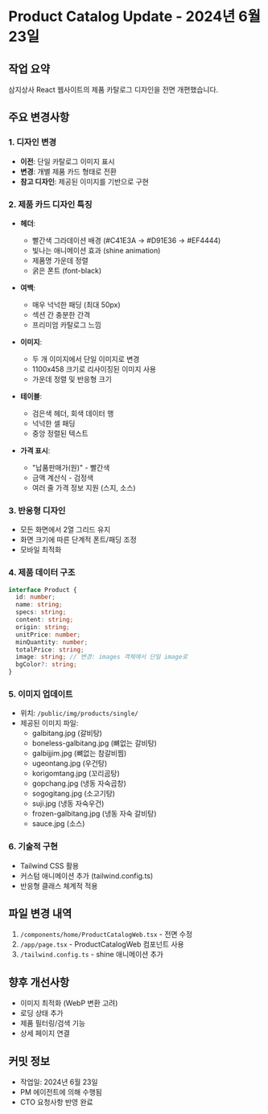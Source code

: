 # Product Catalog Update - 2024년 6월 23일

## 작업 요약
삼지상사 React 웹사이트의 제품 카탈로그 디자인을 전면 개편했습니다.

## 주요 변경사항

### 1. 디자인 변경
- **이전**: 단일 카탈로그 이미지 표시
- **변경**: 개별 제품 카드 형태로 전환
- **참고 디자인**: 제공된 이미지를 기반으로 구현

### 2. 제품 카드 디자인 특징
- **헤더**: 
  - 빨간색 그라데이션 배경 (#C41E3A → #D91E36 → #EF4444)
  - 빛나는 애니메이션 효과 (shine animation)
  - 제품명 가운데 정렬
  - 굵은 폰트 (font-black)
  
- **여백**: 
  - 매우 넉넉한 패딩 (최대 50px)
  - 섹션 간 충분한 간격
  - 프리미엄 카탈로그 느낌

- **이미지**:
  - 두 개 이미지에서 단일 이미지로 변경
  - 1100x458 크기로 리사이징된 이미지 사용
  - 가운데 정렬 및 반응형 크기

- **테이블**:
  - 검은색 헤더, 회색 데이터 행
  - 넉넉한 셀 패딩
  - 중앙 정렬된 텍스트

- **가격 표시**:
  - "납품판매가(원)" - 빨간색
  - 금액 계산식 - 검정색
  - 여러 줄 가격 정보 지원 (스지, 소스)

### 3. 반응형 디자인
- 모든 화면에서 2열 그리드 유지
- 화면 크기에 따른 단계적 폰트/패딩 조정
- 모바일 최적화

### 4. 제품 데이터 구조
```typescript
interface Product {
  id: number;
  name: string;
  specs: string;
  content: string;
  origin: string;
  unitPrice: number;
  minQuantity: number;
  totalPrice: string;
  image: string; // 변경: images 객체에서 단일 image로
  bgColor?: string;
}
```

### 5. 이미지 업데이트
- 위치: `/public/img/products/single/`
- 제공된 이미지 파일:
  - galbitang.jpg (갈비탕)
  - boneless-galbitang.jpg (뼈없는 갈비탕)
  - galbijjim.jpg (뼈없는 참갈비찜)
  - ugeontang.jpg (우건탕)
  - korigomtang.jpg (꼬리곰탕)
  - gopchang.jpg (냉동 자숙곱창)
  - sogogitang.jpg (소고기탕)
  - suji.jpg (냉동 자숙우건)
  - frozen-galbitang.jpg (냉동 자숙 갈비탕)
  - sauce.jpg (소스)

### 6. 기술적 구현
- Tailwind CSS 활용
- 커스텀 애니메이션 추가 (tailwind.config.ts)
- 반응형 클래스 체계적 적용

## 파일 변경 내역
1. `/components/home/ProductCatalogWeb.tsx` - 전면 수정
2. `/app/page.tsx` - ProductCatalogWeb 컴포넌트 사용
3. `/tailwind.config.ts` - shine 애니메이션 추가

## 향후 개선사항
- 이미지 최적화 (WebP 변환 고려)
- 로딩 상태 추가
- 제품 필터링/검색 기능
- 상세 페이지 연결

## 커밋 정보
- 작업일: 2024년 6월 23일
- PM 에이전트에 의해 수행됨
- CTO 요청사항 반영 완료